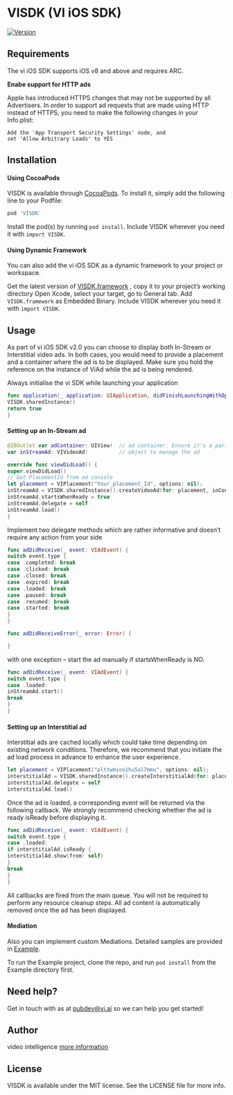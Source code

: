 # VISDK (VI iOS SDK)

<!--[![CI Status](http://img.shields.io/travis/Maksym Kravchenko/VISDK.svg?style=flat)](https://travis-ci.org/Maksym Kravchenko/VISDK)-->
[![Version](https://img.shields.io/cocoapods/v/VISDK.svg?style=flat)](http://cocoapods.org/pods/VISDK)
<!--[![License](https://img.shields.io/cocoapods/l/VISDK.svg?style=flat)](http://cocoapods.org/pods/VISDK)-->
<!--[![Platform](https://img.shields.io/cocoapods/p/VISDK.svg?style=flat)](https://github.com/maksymkravchenko/Spec)-->


## Requirements

The vi iOS SDK supports iOS v8 and above and requires ARC.

**Enabe support for HTTP ads**

Apple has introduced HTTPS changes that may not be supported by all Advertisers.
In order to support ad requests that are made using HTTP instead of HTTPS, you need to make the following changes in your Info.plist:

```
Add the 'App Transport Security Settings' node, and
set 'Allow Arbitrary Loads' to YES
```

## Installation

#### Using CocoaPods

VISDK is available through [CocoaPods](http://cocoapods.org).
To install it, simply add the following line to your Podfile:

```ruby
pod 'VISDK'
```
Install the pod(s) by running `pod install`.
Include VISDK wherever you need it with `import VISDK`.

#### Using Dynamic Framework

You can also add the vi iOS SDK as a dynamic framework to your project or workspace.

Get the latest version of [VISDK.framework](https://github.com/maksymkravchenko/vi/tree/master/VISDK/VISDK.framework) , copy it to your project’s working directory
Open Xcode, select your target, go to General tab. Add `VISDK.framework` as Embedded Binary.
Include VISDK wherever you need it with `import VISDK`.

## Usage

As part of vi iOS SDK v2.0 you can choose to display both In-Stream or Interstitial video ads.
In both cases, you would need to provide a placement and a container where the ad is to be displayed.
Make sure you hold the reference on the instance of ViAd while the ad is being rendered.

Always initialise the vi SDK while launching your application

```swift
func application(_ application: UIApplication, didFinishLaunchingWithOptions launchOptions: [UIApplicationLaunchOptionsKey: Any]?) -> Bool {
VISDK.sharedInstance()
return true
}
```
#### Setting up an In-Stream ad

```swift
@IBOutlet var adContainer: UIView!  // ad container. Ensure it's a part of view hierarchy
var inStreamAd: VIVideoAd!          // object to manage the ad

override func viewDidLoad() {
super.viewDidLoad()
// Get PlacementId from ad console
let placement = VIPlacement("Your_placement_Id", options: nil);
inStreamAd = VISDK.sharedInstance().createVideoAd(for: placement, inContainer: adContainer)
inStreamAd.startsWhenReady = true
inStreamAd.delegate = self
inStreamAd.load()
}
```

Implement two delegate methods which are rather informative and doesn’t require any action from your side

```swift
func adDidReceive(_ event: VIAdEvent) {
switch event.type {
case .completed: break
case .clicked: break
case .closed: break
case .expired: break
case .loaded: break
case .paused: break
case .resumed: break
case .started: break
}
}

func adDidReceiveError(_ error: Error) {

}
```
with one exception – start the ad manually if startsWhenReady is NO.

```swift
func adDidReceive(_ event: VIAdEvent) {
switch event.type {
case .loaded:
inStreamAd.start()
break
}
}
```
#### Setting up an Interstitial ad

Interstitial ads are cached locally which could take time depending on existing network conditions. Therefore, we recommend that you initiate the ad load process in advance to enhance the user experience.

```swift
let placement = VIPlacement("plttwmion1hu5al7mmu", options: nil);
interstitialAd = VISDK.sharedInstance().createInterstitialAd(for: placement)
interstitialAd.delegate = self
interstitialAd.load()
```
Once the ad is loaded, a corresponding event will be returned via the following callback. We strongly recommend checking whether the ad is ready isReady before displaying it.

```swift
func adDidReceive(_ event: VIAdEvent) {
switch event.type {
case .loaded:
if interstitialAd.isReady {
interstitialAd.show(from: self)
}
break
}
}
```

All callbacks are fired from the main queue. You will not be required to perform any resource cleanup steps. All ad content is automatically removed once the ad has been displayed.

#### Mediation

Also you can implement custom Mediations. Detailed samples are provided in [Example](https://github.com/maksymkravchenko/vi/tree/master/Example).

To run the Example project, clone the repo, and run `pod install` from the Example directory first.

## Need help?

Get in touch with as at pubdev@vi.ai so we can help you get started!

## Author

video intelligence
[more information](https://docs.vi.ai)

## License

VISDK is available under the MIT license. See the LICENSE file for more info.

